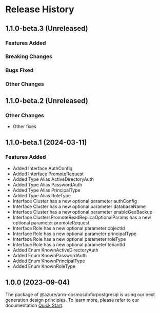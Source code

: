 # Release History

## 1.1.0-beta.3 (Unreleased)

### Features Added

### Breaking Changes

### Bugs Fixed

### Other Changes

## 1.1.0-beta.2 (Unreleased)

### Other Changes

  - Other fixes

## 1.1.0-beta.1 (2024-03-11)
    
### Features Added

  - Added Interface AuthConfig
  - Added Interface PromoteRequest
  - Added Type Alias ActiveDirectoryAuth
  - Added Type Alias PasswordAuth
  - Added Type Alias PrincipalType
  - Added Type Alias RoleType
  - Interface Cluster has a new optional parameter authConfig
  - Interface Cluster has a new optional parameter databaseName
  - Interface Cluster has a new optional parameter enableGeoBackup
  - Interface ClustersPromoteReadReplicaOptionalParams has a new optional parameter promoteRequest
  - Interface Role has a new optional parameter objectId
  - Interface Role has a new optional parameter principalType
  - Interface Role has a new optional parameter roleType
  - Interface Role has a new optional parameter tenantId
  - Added Enum KnownActiveDirectoryAuth
  - Added Enum KnownPasswordAuth
  - Added Enum KnownPrincipalType
  - Added Enum KnownRoleType
    
    
## 1.0.0 (2023-09-04)

The package of @azure/arm-cosmosdbforpostgresql is using our next generation design principles. To learn more, please refer to our documentation [Quick Start](https://aka.ms/azsdk/js/mgmt/quickstart ).
